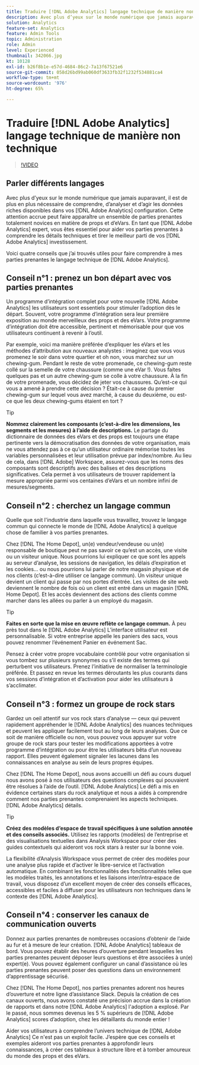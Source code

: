 ```yaml
---
title: Traduire [!DNL Adobe Analytics] langage technique de manière non technique
description: Avec plus d’yeux sur le monde numérique que jamais auparavant, il est de plus en plus nécessaire de comprendre, d’analyser et d’agir les données riches disponibles dans vos [!DNL Adobe Analytics] configuration. Cette attention accrue peut faire apparaître un ensemble de parties prenantes totalement novices en matière de props et d’eVars. En tant que [!DNL Adobe Analytics] expert, vous êtes essentiel pour aider vos parties prenantes à comprendre les détails techniques et tirer le meilleur parti de vos [!DNL Adobe Analytics] investissement.
solution: Analytics
feature-set: Analytics
feature: Admin Tools
topic: Administration
role: Admin
level: Experienced
thumbnail: 342066.jpg
kt: 10128
exl-id: b26f8b1e-e57d-4684-86c2-7a13f67521e6
source-git-commit: 058d26bd99ab060df3633fb32f1232f534881ca4
workflow-type: tm+mt
source-wordcount: '976'
ht-degree: 65%

---
```


# Traduire [!DNL Adobe Analytics] langage technique de manière non technique

>[!VIDEO](https://video.tv.adobe.com/v/342066/?quality=12&learn=on)

## Parler différents langages

Avec plus d’yeux sur le monde numérique que jamais auparavant, il est de plus en plus nécessaire de comprendre, d’analyser et d’agir les données riches disponibles dans vos [!DNL Adobe Analytics] configuration. Cette attention accrue peut faire apparaître un ensemble de parties prenantes totalement novices en matière de props et d’eVars. En tant que [!DNL Adobe Analytics] expert, vous êtes essentiel pour aider vos parties prenantes à comprendre les détails techniques et tirer le meilleur parti de vos [!DNL Adobe Analytics] investissement.

Voici quatre conseils que j’ai trouvés utiles pour faire comprendre à mes parties prenantes le langage technique de [!DNL Adobe Analytics].

## Conseil n°1 : prenez un bon départ avec vos parties prenantes

Un programme d’intégration complet pour votre nouvelle [!DNL Adobe Analytics] les utilisateurs sont essentiels pour stimuler l’adoption dès le départ. Souvent, votre programme d’intégration sera leur première exposition au monde merveilleux des props et des eVars. Votre programme d’intégration doit être accessible, pertinent et mémorisable pour que vos utilisateurs continuent à revenir à l’outil.

Par exemple, voici ma manière préférée d’expliquer les eVars et les méthodes d’attribution aux nouveaux analystes : imaginez que vous vous promenez le soir dans votre quartier et oh non, vous marchez sur un chewing-gum. Pendant le reste de votre promenade, ce chewing-gum reste collé sur la semelle de votre chaussure (comme une eVar !). Vous faites quelques pas et un autre chewing-gum se colle à votre chaussure. À la fin de votre promenade, vous décidez de jeter vos chaussures. Qu’est-ce qui vous a amené à prendre cette décision ? Était-ce à cause du premier chewing-gum sur lequel vous avez marché, à cause du deuxième, ou est-ce que les deux chewing-gums étaient en tort ?

>[!TIP]
>
>**Nommez clairement les composants (c’est-à-dire les dimensions, les segments et les mesures) à l’aide de descriptions.**
>Le partage du dictionnaire de données des eVars et des props est toujours une étape pertinente vers la démocratisation des données de votre organisation, mais ne vous attendez pas à ce qu’un utilisateur ordinaire mémorise toutes les variables personnalisées et leur utilisation prévue par index/nombre. Au lieu de cela, dans [!DNL Adobe] Workspace, assurez-vous que les noms des composants sont descriptifs avec des balises et des descriptions significatives. Cela permet à vos utilisateurs de trouver rapidement la mesure appropriée parmi vos centaines d’eVars et un nombre infini de mesures/segments.

## Conseil n°2 : cherchez un langage commun

Quelle que soit l&#39;industrie dans laquelle vous travaillez, trouvez le langage commun qui connecte le monde de [!DNL Adobe Analytics] à quelque chose de familier à vos parties prenantes.

Chez [!DNL The Home Depot], un(e) vendeur/vendeuse ou un(e) responsable de boutique peut ne pas savoir ce qu’est un accès, une visite ou un visiteur unique. Nous pourrions lui expliquer ce que sont les appels au serveur d’analyse, les sessions de navigation, les délais d’expiration et les cookies... ou nous pourrions lui parler de notre magasin physique et de nos clients (c’est-à-dire utiliser ce langage commun). Un visiteur unique devient un client qui passe par nos portes d’entrée. Les visites de site web deviennent le nombre de fois où un client est entré dans un magasin [!DNL Home Depot]. Et les accès deviennent des actions des clients comme marcher dans les allées ou parler à un employé du magasin.

>[!TIP]
>
>**Faites en sorte que la mise en œuvre reflète ce langage commun.**
>À peu près tout dans le [!DNL Adobe Analytics] L’interface utilisateur est personnalisable. Si votre entreprise appelle les paniers des sacs, vous pouvez renommer l’événement Panier en événement Sac.
>
>Pensez à créer votre propre vocabulaire contrôlé pour votre organisation si vous tombez sur plusieurs synonymes ou s’il existe des termes qui perturbent vos utilisateurs. Prenez l’initiative de normaliser la terminologie préférée. Et passez en revue les termes déroutants les plus courants dans vos sessions d’intégration et d’activation pour aider les utilisateurs à s’acclimater.

## Conseil n°3 : formez un groupe de rock stars

Gardez un oeil attentif sur vos rock stars d’analyse — ceux qui peuvent rapidement appréhender le [!DNL Adobe Analytics] des nuances techniques et peuvent les appliquer facilement tout au long de leurs analyses. Que ce soit de manière officielle ou non, vous pouvez vous appuyer sur votre groupe de rock stars pour tester les modifications apportées à votre programme d’intégration ou pour être les utilisateurs bêta d’un nouveau rapport. Elles peuvent également signaler les lacunes dans les connaissances en analyse au sein de leurs propres équipes.

Chez [!DNL The Home Depot], nous avons accueilli un défi au cours duquel nous avons posé à nos utilisateurs des questions complexes qui pouvaient être résolues à l’aide de l’outil. [!DNL Adobe Analytics] Le défi a mis en évidence certaines stars du rock analytique et nous a aidés à comprendre comment nos parties prenantes comprenaient les aspects techniques. [!DNL Adobe Analytics] détails.

>[!TIP]
>
>**Créez des modèles d’espace de travail spécifiques à une solution annotée et des conseils associés.**
>Utilisez les rapports (modèles) de l’entreprise et des visualisations textuelles dans Analysis Workspace pour créer des guides contextuels qui aideront vos rock stars à rester sur la bonne voie.
>
>La flexibilité d’Analysis Workspace vous permet de créer des modèles pour une analyse plus rapide et d’activer le libre-service et l’activation automatique. En combinant les fonctionnalités des fonctionnalités telles que les modèles traités, les annotations et les liaisons inter/intra-espace de travail, vous disposez d’un excellent moyen de créer des conseils efficaces, accessibles et faciles à diffuser pour les utilisateurs non techniques dans le contexte des [!DNL Adobe Analytics].

## Conseil n°4 : conserver les canaux de communication ouverts

Donnez aux parties prenantes de nombreuses occasions d’obtenir de l’aide au fur et à mesure de leur création. [!DNL Adobe Analytics] tableaux de bord. Vous pouvez établir des heures d’ouverture pendant lesquelles les parties prenantes peuvent déposer leurs questions et être associées à un(e) expert(e). Vous pouvez également configurer un canal d’assistance où les parties prenantes peuvent poser des questions dans un environnement d’apprentissage sécurisé.

Chez [!DNL The Home Depot], nos parties prenantes adorent nos heures d’ouverture et notre ligne d’assistance Slack. Depuis la création de ces canaux ouverts, nous avons constaté une précision accrue dans la création de rapports et dans notre [!DNL Adobe Analytics] l&#39;adoption a explosé. Par le passé, nous sommes devenus les 5 % supérieurs de [!DNL Adobe Analytics] scores d’adoption, chez les détaillants du monde entier !

Aider vos utilisateurs à comprendre l’univers technique de [!DNL Adobe Analytics] Ce n&#39;est pas un exploit facile. J’espère que ces conseils et exemples aideront vos parties prenantes à approfondir leurs connaissances, à créer ces tableaux à structure libre et à tomber amoureux du monde des props et des eVars.
